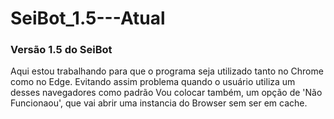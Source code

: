 # SeiBot_1.5---Atual

### Versão 1.5 do SeiBot

Aqui estou trabalhando para que o programa seja utilizado tanto no Chrome como no Edge. Evitando assim problema quando o usuário utiliza um desses navegadores como padrão
Vou colocar também, um opção de 'Não Funcionaou', que vai abrir uma instancia do Browser sem ser em cache.
